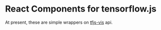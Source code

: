 # React Components for tensorflow.js

At present, these are simple wrappers on [tfjs-vis](https://github.com/tensorflow/tfjs-vis) api.
